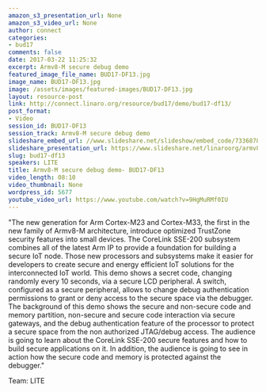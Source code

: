 ```yaml
---
amazon_s3_presentation_url: None
amazon_s3_video_url: None
author: connect
categories:
- bud17
comments: false
date: 2017-03-22 11:25:32
excerpt: Armv8-M secure debug demo
featured_image_file_name: BUD17-DF13.jpg
image_name: BUD17-DF13.jpg
image: /assets/images/featured-images/BUD17-DF13.jpg
layout: resource-post
link: http://connect.linaro.org/resource/bud17/demo/bud17-df13/
post_format:
- Video
session_id: BUD17-DF13
session_track: Armv8-M secure debug demo
slideshare_embed_url: //www.slideshare.net/slideshow/embed_code/73368785
slideshare_presentation_url: https://www.slideshare.net/linaroorg/armv8m-secure-debug-demo
slug: bud17-df13
speakers: LITE
title: Armv8-M secure debug demo- BUD17-DF13
video_length: 08:10
video_thumbnail: None
wordpress_id: 5677
youtube_video_url: https://www.youtube.com/watch?v=9HgMuRMf0IU
---
```


"The new generation for Arm Cortex-M23 and Cortex-M33, the first in the new
family of Armv8-M architecture, introduce optimized TrustZone security features
into small devices. The CoreLink SSE-200 subsystem combines all of the latest Arm IP to provide a foundation for building a secure IoT node. Those new processors and subsystems make it easier for developers to create secure and energy efficient IoT solutions for the interconnected IoT world.
This demo shows a secret code, changing randomly every 10 seconds, via a
secure LCD peripheral. A switch, configured as a secure peripheral, allows
to change debug authentication permissions to grant or deny access to the secure space via the debugger.
The background of this demo shows the secure and non-secure code and memory partition, non-secure and secure code interaction via secure gateways, and the debug authentication feature of the processor to protect a secure space from the non authorized JTAG/debug access.
The audience is going to learn about the CoreLink SSE-200 secure features and
how to build secure applications on it. In addition, the audience is going to see in action how the secure code and memory is protected against the debugger."

Team: LITE

